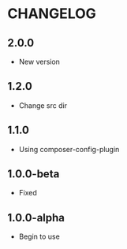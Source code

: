 CHANGELOG
==============

2.0.0
-----------------
 * New version 
 
1.2.0
-----------------
 * Change src dir
 
1.1.0
-----------------
 * Using composer-config-plugin
 
1.0.0-beta
-----------------
  * Fixed

1.0.0-alpha
-----------------
  * Begin to use
